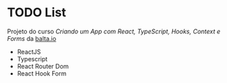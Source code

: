# TODO List

Projeto do curso _Criando um App com React, TypeScript, Hooks, Context e Forms_ da [balta.io](https://balta.io/)

- ReactJS
- Typescript
- React Router Dom
- React Hook Form

